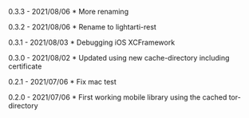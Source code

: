 0.3.3 - 2021/08/06
	* More renaming

0.3.2 - 2021/08/06
	* Rename to lightarti-rest

0.3.1 - 2021/08/03
	* Debugging iOS XCFramework

0.3.0 - 2021/08/02
	* Updated using new cache-directory including certificate

0.2.1 - 2021/07/06
	* Fix mac test

0.2.0 - 2021/07/06
	* First working mobile library using the cached tor-directory
